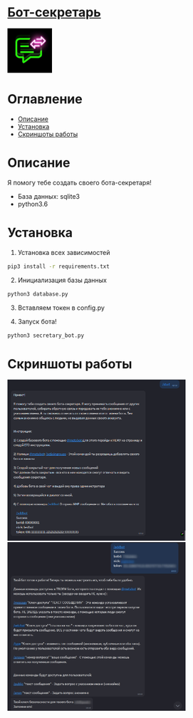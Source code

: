 
# [Бот-секретарь](https://icq.im/secretary_bot)

<a href="https://icq.im/secretary_bot"><img src="https://github.com/ICQ-BOTS/secretary_bot/blob/main/secretary.png" width="100" height="100"></a>

# Оглавление 
 - [Описание](https://github.com/ICQ-BOTS/secretary_bot#описание)
 - [Установка](https://github.com/ICQ-BOTS/secretary_bot#установка)
 - [Скриншоты работы](https://github.com/ICQ-BOTS/secretary_bot#скриншоты-работы)

# Описание
Я помогу тебе создать своего бота-секретаря!

- База данных: sqlite3
- python3.6

# Установка

1. Установка всех зависимостей 
```bash
pip3 install -r requirements.txt
```

2. Инициализация базы данных
```bash
python3 database.py
```

3. Вставляем токен в config.py

4. Запуск бота!
```bash
python3 secretary_bot.py
```
 
# Скриншоты работы
<img src="https://github.com/ICQ-BOTS/secretary_bot/blob/main/img/1.png" width="400">
<img src="https://github.com/ICQ-BOTS/secretary_bot/blob/main/img/2.jpg" width="400">
